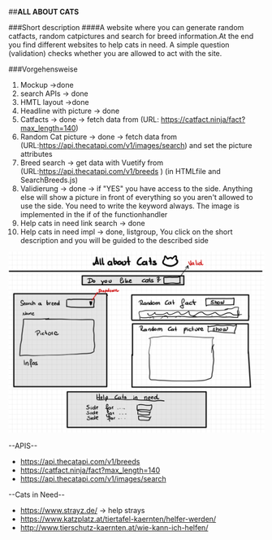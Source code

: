##**ALL ABOUT CATS**

###Short description
####A website where you can generate random catfacts, random catpictures and search for breed information.At the end you find different websites to help cats in need. A simple question (validation) checks whether you are allowed to act with the site.

###Vorgehensweise

1. Mockup ->done
2. search APIs -> done
3. HMTL layout ->done
4. Headline with picture -> done
5. Catfacts -> done -> fetch data from (URL: https://catfact.ninja/fact?max_length=140)
6. Random Cat picture -> done -> fetch data from (URL:https://api.thecatapi.com/v1/images/search) and set the picture attributes
7. Breed search -> get data with Vuetify from (URL:https://api.thecatapi.com/v1/breeds ) (in HTMLfile and SearchBreeds.js)
8. Validierung -> done -> if "YES" you have access to the side. Anything else will show a picture in front of everything so you aren't allowed to use the side. You need to write the keyword always. The image is implemented in the 
if of the functionhandler
9. Help cats in need link search -> done
10. Help cats in need impl -> done, listgroup, You click on the short description and you will be guided to the described side 

![Mockup-1.jpg](pictures%2FMockup-1.jpg)

--APIS--
+ https://api.thecatapi.com/v1/breeds
+ https://catfact.ninja/fact?max_length=140
+ https://api.thecatapi.com/v1/images/search

--Cats in Need--
+ https://www.strayz.de/ -> help strays
+ https://www.katzplatz.at/tiertafel-kaernten/helfer-werden/
+ http://www.tierschutz-kaernten.at/wie-kann-ich-helfen/
